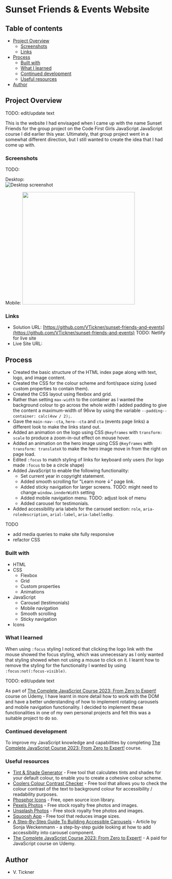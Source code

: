 # Sunset Friends & Events Website

## Table of contents

- [Project Overview](#project-overview)
  - [Screenshots](#screenshots)
  - [Links](#links)
- [Process](#process)
  - [Built with](#built-with)
  - [What I learned](#what-i-learned)
  - [Continued development](#continued-development)
  - [Useful resources](#useful-resources)
- [Author](#author)

## Project Overview

TODO: edit/update text

This is the website I had envisaged when I came up with the name Sunset Friends for the group project on the Code First Girls JavaScript JavaScript course I did earlier this year. Ultimately, that group project went in a somewhat different direction, but I still wanted to create the idea that I had come up with.

### Screenshots

TODO:

Desktop:  
![Desktop screenshot](./img/desktop-screenshot.jpg)

Mobile:
<img src="./img/mobile-screenshot.jpg" height="350px" />

### Links

- Solution URL: [https://github.com/VTickner/sunset-friends-and-events](https://github.com/VTickner/sunset-friends-and-events)
  TODO: Netlify for live site
- Live Site URL: []()

## Process

- Created the basic structure of the HTML index page along with text, logo, and image content.
- Created the CSS for the colour scheme and font/space sizing (used custom properties to contain them).
- Created the CSS layout using flexbox and grid.
- Rather than setting `max-width` to the container as I wanted the background colour to go across the whole width I added padding to give the content a maximum-width of 96vw by using the variable `--padding--container: calc(4vw / 2);`.
- Gave the `main-nav--cta`, `hero--cta` and `cta` (events page links) a different look to make the links stand out.
- Added an animation on the logo using CSS `@keyframes` with `transform: scale` to produce a zoom-in-out effect on mouse hover.
- Added an animation on the hero image using CSS `@keyframes` with `transform: translateX` to make the hero image move in from the right on page load.
- Edited `:focus` to match styling of links for keyboard only users (for logo made `:focus` to be a circle shape)
- Added JavaScript to enable the following functionality:
  - Set current year in copyright statement.
  - Added smooth scrolling for "Learn more ↓" page link.
  - Added sticky navigation for larger screens. TODO: might need to change `window.innderWidth` setting
  - Added mobile navigation menu. TODO: adjust look of menu
  - Added carousel for testimonials.
- Added accessibility aria labels for the carousel section: `role`, `aria-roledescription`, `arial-label`, `aria-labelledby`.

TODO

- add media queries to make site fully responsive
- refactor CSS

### Built with

- HTML
- CSS
  - Flexbox
  - Grid
  - Custom properties
  - Animations
- JavaScript
  - Carousel (testimonials)
  - Mobile navigation
  - Smooth scrolling
  - Sticky navigation
- Icons

### What I learned

When using `:focus` styling I noticed that clicking the logo link with the mouse showed the focus styling, which was unnecessary as I only wanted that styling showed when not using a mouse to click on it. I learnt how to remove the styling for the functionality I wanted by using `:focus:not(:focus-visible)`.

TODO: edit/update text

As part of [The Complete JavaScript Course 2023: From Zero to Expert!](https://www.udemy.com/course/the-complete-javascript-course/) course on Udemy, I have learnt in more detail how to work with the DOM and have a better understanding of how to implement rotating carousels and mobile navigation functionality. I decided to implement these functionalities in one of my own personal projects and felt this was a suitable project to do so.

### Continued development

To improve my JavaScript knowledge and capabilities by completing [The Complete JavaScript Course 2023: From Zero to Expert!](https://www.udemy.com/course/the-complete-javascript-course/) course.

### Useful resources

- [Tint & Shade Generator](https://maketintsandshades.com/) - Free tool that calculates tints and shades for your default colour, to enable you to create a cohesive colour scheme.
- [Coolers Colour Contrast Checker](https://coolors.co/contrast-checker/112a46-acc8e5) - Free tool that allows you to check the colour contrast of the text to background colour for accessibility / readability purposes.
- [Phosphor Icons](https://phosphoricons.com/) - Free, open source icon library.
- [Pexels Photos](https://www.pexels.com/) - Free stock royalty free photos and images.
- [Unsplash Photos](https://unsplash.com/) - Free stock royalty free photos and images.
- [Squoosh App](https://squoosh.app/) - Free tool that reduces image sizes.
- [A Step-By-Step Guide To Building Accessible Carousels](https://www.smashingmagazine.com/2023/02/guide-building-accessible-carousels/) - Article by Sonja Weckenmann - a step-by-step guide looking at how to add accessibility into carousel component.
- [The Complete JavaScript Course 2023: From Zero to Expert!](https://www.udemy.com/course/the-complete-javascript-course/) - A paid for JavaScript course on Udemy.

## Author

- V. Tickner
